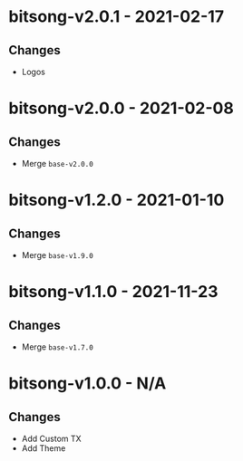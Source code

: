 # bitsong-v2.0.1 - 2021-02-17

## Changes
- Logos

# bitsong-v2.0.0 - 2021-02-08

## Changes
- Merge `base-v2.0.0`

# bitsong-v1.2.0 - 2021-01-10

## Changes
- Merge `base-v1.9.0`

# bitsong-v1.1.0 - 2021-11-23

## Changes
- Merge `base-v1.7.0`
# bitsong-v1.0.0 - N/A

## Changes

- Add Custom TX
- Add Theme
